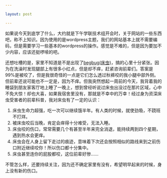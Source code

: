 ```yaml
---

layout: post

---
```


如果说今天到底学了什么，大约就是下午学联技术组开会时，关于网站的一些东西吧，称不上知识。因为使用的是wordpress主题，我们的网站基本上就不需要编码，但是需要学习一些基本的wordpress的操作。感觉是不难的，但是因为要加不少内容，应该还挺啰嗦的吧。

还想吐槽的是，家里不知道是不是出现了[begbug(床虫)](http://zh.wikipedia.org/wiki/%E8%87%AD%E8%99%AB%E7%A7%91)，搞的心里十分紧张。因为在洗澡时发现腿部上有很多小红点，但是却不痒，赶紧咨询前辈们。答案是99%是被咬了，但是我很奇怪的一点是它们怎么透过秋裤咬的我小腿中部外侧。但前辈还说可能也不一定是，因为不痒。但我突然想起一周前的今天，我背着我的睡袋到朋友家客厅地上睡了一晚上，想到曾经听说过床虫出没过在那片区域，心中不免大惊！却也大喜，如果我宿舍里没有，那就是不幸中的万幸！经过身为资深床虫受害者的前辈科普，我对床虫有了一定的认识：

1. 床虫生命力超强，吃一次可以继续饿半年。有人类的时候，就使劲吸，不跷班不打烊。
2. 被床虫咬后当晚，肯定会痒得十分难受，无法入睡。
3. 床虫咬的伤口，常常需要几个有甚至半年来完全消退，能持续两到四个星期，遇到热水会更痒。
4. 床虫会在人身上留下走过的痕迹，意味着下次还会按照相似的路线来到之前伤口附近继续咬你！所以伤口都十分集中。
5. 床虫甚至连你的屁股都咬，这位前辈好惨……

不管怎么样，还要持续关注，因为还不确定家里有没有，希望明早起来的时候，身上没有新的伤口。
